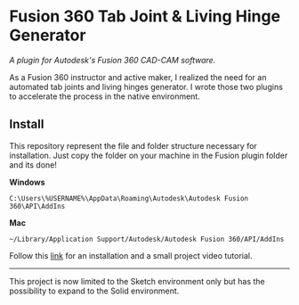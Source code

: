 # Fusion 360 Tab Joint & Living Hinge Generator 

*A plugin for Autodesk's Fusion 360 CAD-CAM software.*

As a Fusion 360 instructor and active maker, I realized the need for an automated tab joints and living hinges generator. I wrote those two plugins to accelerate the process in the native environment.

## Install

This repository represent the file and folder structure necessary for installation. Just copy the folder on your machine in the Fusion plugin folder and its done! 

**Windows**
```
C:\Users\%USERNAME%\AppData\Roaming\Autodesk\Autodesk Fusion 360\API\AddIns
```
**Mac**
```
~/Library/Application Support/Autodesk/Autodesk Fusion 360/API/AddIns
```
Follow this [link](https://blogs.discovery.edu.hk/aap/tabs-and-living-hinge-plugin/) for an installation and a small project video tutorial. 

---
This project is now limited to the Sketch environment only but has the possibility to expand to the Solid environment.

<!-- Tab Joint transforms a sketchline into a male or female tab joint pattern where you can configure many characteristics.

Living Hinge creates a sketchline pattern within a user defined area where you can configure many characteristics.

While writing those two plugins, I've learned a lot about the mathematics related to the subjects. It was quite challenging to keep it simple to use for the users.

One of the best features, according to the users, is the possibility to define a kerf tolerance for the laser cutter. -->





